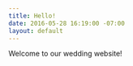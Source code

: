 ```yaml
---
title: Hello!
date: 2016-05-28 16:19:00 -07:00
layout: default
---
```


Welcome to our wedding website!
